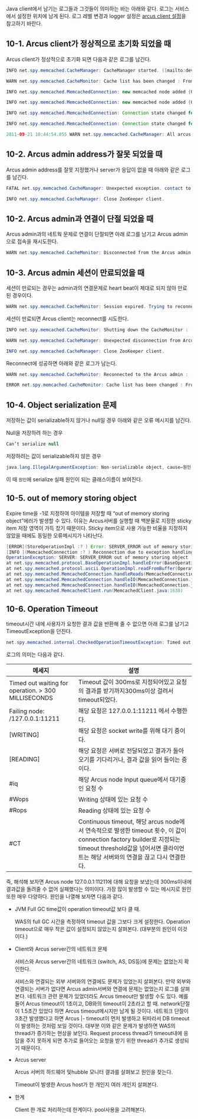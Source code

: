 Java client에서 남기는 로그들과 그것들이 의미하는 바는 아래와 같다. 로그는 서비스에서 설정한 위치에 남게 된다. 로그 레벨 변경과 logger 설정은 [arcus client 설정](2.-arcus-java-client.md#arcus-client)을 참고하기 바란다.


## 10-1. Arcus client가 정상적으로 초기화 되었을 때

Arcus client가 정상적으로 초기화 되면 다음과 같은 로그를 남긴다.

```java
INFO net.spy.memcached.CacheManager: CacheManager started. ([mailto:dev@dev.arcuscloud.nhncorp.com:17288 dev@dev.arcuscloud.nhncorp.com:17288])

WARN net.spy.memcached.CacheMonitor: Cache list has been changed : From=null, To=[127.0.0.1:11211-hostname, xxx.xxx.xxx.xxx:xxxx-hostname] : [serviceCode=dev]

INFO net.spy.memcached.MemcachedConnection: new memcached node added {QA sa=/127.0.0.1:11211, #Rops=0, #Wops=0, #iq=0, topRop=null, topWop=null, toWrite=0, interested=0} to connect queue

INFO net.spy.memcached.MemcachedConnection: new memcached node added {QA sa=/127.0.0.1:11211, #Rops=0, #Wops=0, #iq=0, topRop=null, topWop=null, toWrite=0, interested=0} to connect queue

INFO net.spy.memcached.MemcachedConnection: Connection state changed for sun.nio.ch.SelectionKeyImpl@388ee016

INFO net.spy.memcached.MemcachedConnection: Connection state changed for sun.nio.ch.SelectionKeyImpl@2e5bbd6

2011-09-21 10:44:54.055 WARN net.spy.memcached.CacheManager: All arcus connections are established.
```

## 10-2. Arcus admin address가 잘못 되었을 때

Arcus admin address를 잘못 지정했거나 server가 응답이 없을 때 아래와 같은 로그를 남긴다.

```java
FATAL net.spy.memcached.CacheManager: Unexpected exception. contact to arcus administrator

INFO net.spy.memcached.CacheManager: Close ZooKeeper client.
```

## 10-2. Arcus admin과 연결이 단절 되었을 때

Arcus admin과의 네트웍 문제로 연결이 단절되면 아래 로그를 남기고 Arcus admin으로 접속을 재시도한다.

```java
WARN net.spy.memcached.CacheMonitor: Disconnected from the Arcus admin. Trying to reconnect : [serviceCode=dev]
```

## 10-3. Arcus admin 세션이 만료되었을 때

세션이 만료되는 경우는 admin과의 연결문제로 heart beat이 제대로 되지 않아 만료된 경우이다.

```java
WARN net.spy.memcached.CacheMonitor: Session expired. Trying to reconnect to the Arcus admin : [serviceCode=dev]
```

세션이 만료되면 Arcus client는 reconnect를 시도한다.

```java
INFO net.spy.memcached.CacheMonitor: Shutting down the CacheMonitor : [serviceCode=dev]

WARN net.spy.memcached.CacheManager: Unexpected disconnection from Arcus admin. Trying to reconnect to Arcus admin.

INFO net.spy.memcached.CacheManager: Close ZooKeeper client.
```

Reconnect에 성공하면 아래와 같은 로그가 남는다.

```java
WARN net.spy.memcached.CacheMonitor: Reconnected to the Arcus admin : [serviceCode=dev]

ERROR net.spy.memcached.CacheMonitor: Cache list has been changed : From=null, To=[10.0.0.1:11211-arcus01.companyname.com, 10.0.0.2:11211-arcus02.companyname.com] : [serviceCode=dev]
```

## 10-4. Object serialization 문제

저장하는 값이 serializable하지 않거나 null일 경우 아래와 같은 오류 메시지를 남긴다.

Null을 저장하려 하는 경우

```java
Can’t serialize null
```

저장하려는 값이 serializable하지 않은 경우

```java
java.lang.IllegalArgumentException: Non-serializable object, cause=원인
```

이 때 `원인`에 serialize 실패 원인이 되는 클래스이름이 보여진다.

## 10-5. out of memory storing object

Expire time을 -1로 지정하여 아이템을 저장할 때 “out of memory storing object”에러가 발생할 수 있다. 이유는 Arcus서버를 실행할 때 백분율로 지정한 sticky item 저장 영역이 가득 찼기 때문이다. Sticky item으로 사용 가능한 비율을 지정하지 않았을 때에도 동일한 오류메시지가 나타난다.

```java
[ERROR](StoreOperationImpl :? ) Error: SERVER_ERROR out of memory storing object
[INFO ](MemcachedConnection :? ) Reconnection due to exception handling a memcached operation on {QA sa=/ 127.0.0.1:11211, #Rops=2, #Wops=0, #iq=0, topRop=net.spy.memcached.protocol.ascii.StoreOperationImpl@250d593e, topWop=null, toWrite=0, interested=1}. This may be due to an authentication failure.
OperationException: SERVER: SERVER_ERROR out of memory storing object
at net.spy.memcached.protocol.BaseOperationImpl.handleError(BaseOperationImpl.java:127)
at net.spy.memcached.protocol.ascii.OperationImpl.readFromBuffer(OperationImpl.java:131)
at net.spy.memcached.MemcachedConnection.handleReads(MemcachedConnection.java:457)
at net.spy.memcached.MemcachedConnection.handleIO(MemcachedConnection.java:389)
at net.spy.memcached.MemcachedConnection.handleIO(MemcachedConnection.java:182)
at net.spy.memcached.MemcachedClient.run(MemcachedClient.java:1630)
```

## 10-6. Operation Timeout

timeout시간 내에 사용자가 요청한 결과 값을 반환해 줄 수 없으면 아래 로그를 남기고 TimeoutException을 던진다.

```java
net.spy.memcached.internal.CheckedOperationTimeoutException: Timed out waiting for operation. > 300 - failing node: /127.0.0.1:11211 [WRITING] [#iq=13 #Wops=7 #Rops=10 #CT=13]
```

로그의 의미는 다음과 같다.

| 메세지 | 설명 |
| ------ | ---- |
| Timed out waiting for operation. > 300 MILLISECONDS| Timeout 값이 300ms로 지정되어있고 요청의 결과를 받기까지300ms이상 걸려서 timeout되었다.|
| Failing node: /127.0.0.1:11211 | 해당 요청은 127.0.0.1:11211 에서 수행한다. |
| [WRITING]	| 해당 요청은 socket write를 위해 대기 중이다. |
| [READING]	| 해당 요청은 서버로 전달되었고 결과가 돌아오기를 기다리거나, 결과 값을 읽어 들이는 중이다. |
| #iq	| 해당 Arcus node Input queue에서 대기중인 요청 수 |
| #Wops	| Writing 상태에 있는 요청 수 |
| #Rops	| Reading 상태에 있는 요청 수 |
| #CT	| Continuous timeout, 해당 arcus node에서 연속적으로 발생한 timeout 횟수, 이 값이 connection factory builder로 지정되는 timeout threshold값을 넘어서면 클라이언트는 해당 서버와의 연결을 끊고 다시 연결한다. |

즉, 해석해 보자면 Arcus node 127.0.0.1:11211에 대해 요청을 보냈는데 300ms이내에 결과값을 돌려줄 수 없어 실패했다는 의미이다.
가장 많이 발생할 수 있는 메시지로 원인 또한 매우 다양하다. 원인을 나열해 보자면 다음과 같다.

- JVM Full GC time값이 operation timeout값 보다 클 때.

  WAS의 full GC 시간을 측정하여 timeout 값을 그보다 크게 설정한다. Operation timeout으로 매우 작은 값이 설정되지 않았는지 살펴본다. (대부분의 원인이 이것이다.)

- Client와 Arcus server간의 네트워크 문제


  서비스와 Arcus server간의 네트워크 (switch, AS, DS등)에 문제는 없었는지 확인한다.

  서비스와 연결되는 외부 서버와의 연결에도 문제가 있었는지 살펴본다. 만약 외부와 연결되는 서버가 없다면 Arcus admin서버와 연결에 문제는 없었는지 로그를 살펴본다. 네트워크 관련 문제가 있었더라도 Arcus timeout만 발생할 수도 있다. 예를 들어 Arcus timeout이 1초이고, DB와의 timeout이 2초라고 할 때. network단절이 1.5초간 있었다 하면 Arcus timeout메시지만 남게 될 것이다. 네트워크 단절이 3초간 발생했다고 하면 Arcus |- timeout이 먼저 발생하고 뒤따라서 DB timeout이 발생하는 것처럼 보일 것이다. 대부분 이와 같은 문제가 발생하면 WAS의 thread가 증가하는 현상을 보인다. Request process thread가 timeout내에 응답을 주지 못하게 되면 추가로 들어오는 요청을 받기 위한 thread가 추가로 생성되기 때문이다. 

- Arcus server

  Arcus 서버의 하드웨어 및hubble 모니터 결과를 살펴보고 원인을 찾는다.
  
  Timeout이 발생한 Arcus host가 한 개인지 여러 개인지 살펴본다.

- 한계

  Client 한 개로 처리하는데 한계이다. pool사용을 고려해본다.  


